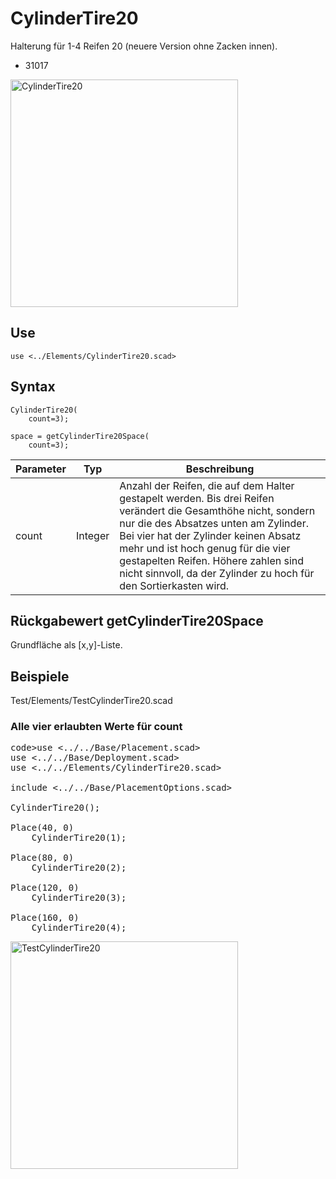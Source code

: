 # CylinderTire20

Halterung für 1-4 Reifen 20 (neuere Version ohne Zacken innen).

- 31017

<img width="364" alt="CylinderTire20" src="https://user-images.githubusercontent.com/48654609/167253313-0449ef90-a537-4bf0-b7a0-9b72d6708f87.png">

## Use
```
use <../Elements/CylinderTire20.scad>
```

## Syntax
```
CylinderTire20(
    count=3);

space = getCylinderTire20Space(
    count=3);
```

| Parameter | Typ | Beschreibung |
| ------ | ------ | ------ |
| count | Integer | Anzahl der Reifen, die auf dem Halter gestapelt werden. Bis drei Reifen verändert die Gesamthöhe nicht, sondern nur die des Absatzes unten am Zylinder. Bei vier hat der Zylinder keinen Absatz mehr und ist hoch genug für die vier gestapelten Reifen. Höhere zahlen sind nicht sinnvoll, da der Zylinder zu hoch für den Sortierkasten wird. |

## Rückgabewert getCylinderTire20Space
Grundfläche als \[x,y]-Liste.

## Beispiele
Test/Elements/TestCylinderTire20.scad

### Alle vier erlaubten Werte für count

<pre>code>use <../../Base/Placement.scad>
use <../../Base/Deployment.scad>
use <../../Elements/CylinderTire20.scad>

include <../../Base/PlacementOptions.scad>

CylinderTire20();

Place(40, 0)
    CylinderTire20(1);

Place(80, 0)
    CylinderTire20(2);

Place(120, 0)
    CylinderTire20(3);

Place(160, 0)
    CylinderTire20(4);
</pre></code>

<img width="364" alt="TestCylinderTire20" src="https://user-images.githubusercontent.com/48654609/167253410-a9aa6ae1-643a-4f5b-87e7-ab60987c21ee.png">
